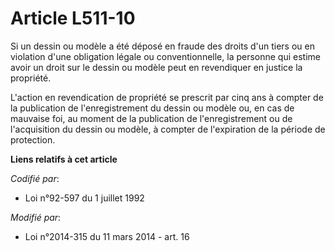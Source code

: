 # Article L511-10

Si un dessin ou modèle a été déposé en fraude des droits d'un tiers ou en violation d'une obligation légale ou
conventionnelle, la personne qui estime avoir un droit sur le dessin ou modèle peut en revendiquer en justice la propriété. 

L'action en revendication de propriété se prescrit par cinq ans à compter de la publication de l'enregistrement du dessin ou
modèle ou, en cas de mauvaise foi, au moment de la publication de l'enregistrement ou de l'acquisition du dessin ou modèle, à
compter de l'expiration de la période de protection.

**Liens relatifs à cet article**

_Codifié par_:

  - Loi n°92-597 du 1 juillet 1992

_Modifié par_:

  - Loi n°2014-315 du 11 mars 2014 - art. 16
